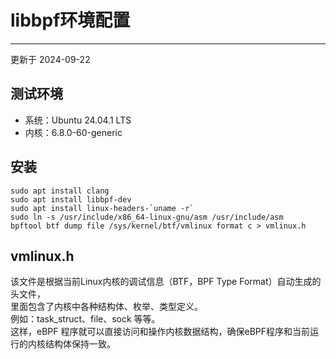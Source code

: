 # libbpf环境配置
---
更新于 2024-09-22

## 测试环境
* 系统：Ubuntu 24.04.1 LTS
* 内核：6.8.0-60-generic

## 安装
```shell
sudo apt install clang
sudo apt install libbpf-dev
sudo apt install linux-headers-`uname -r`
sudo ln -s /usr/include/x86_64-linux-gnu/asm /usr/include/asm
bpftool btf dump file /sys/kernel/btf/vmlinux format c > vmlinux.h
```



## vmlinux.h
该文件是根据当前Linux内核的调试信息（BTF，BPF Type Format）自动生成的头文件，  
里面包含了内核中各种结构体、枚举、类型定义。  
例如：task_struct、file、sock 等等。  
这样，eBPF 程序就可以直接访问和操作内核数据结构，确保eBPF程序和当前运行的内核结构体保持一致。
